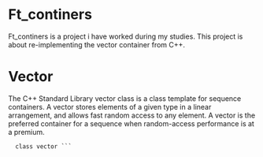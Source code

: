 # Ft_continers
Ft_continers is a project i have worked during my studies. This project is about re-implementing the vector container from C++.
# Vector
The C++ Standard Library vector class is a class template for sequence containers. A vector stores elements of a given type in a linear arrangement, 
and allows fast random access to any element. A vector is the preferred container for a sequence when random-access performance is at a premium.
```  template <class Type, class Allocator = allocator<Type>>
  class vector ```
